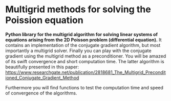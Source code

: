 # Multigrid methods for solving the Poission equation

**Python library for the multigrid algorithm for solving linear systems of equations arising from the 2D Poisson problem (differential equation).** It contains an implementation of the conjugate gradient algorithm, but most importantly a multigrid solver. Finally you can play with the conjugate gradient using the multigrid method as a preconditioner. You will be amazed of its swift convergence and short computation time. The latter algorithm is beautifully presented in this paper:  https://www.researchgate.net/publication/2818681_The_Multigrid_Preconditioned_Conjugate_Gradient_Method

Furthermore you will find functions to test the computation time and speed of convergence of the algorithms.
